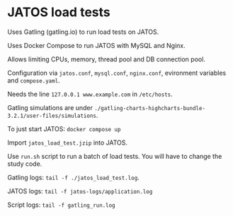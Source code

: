 # JATOS load tests

Uses Gatling (gatling.io) to run load tests on JATOS.

Uses Docker Compose to run JATOS with MySQL and Nginx.

Allows limiting CPUs, memory, thread pool and DB connection pool.

Configuration via `jatos.conf`, `mysql.conf`, `nginx.conf`, evironment variables and `compose.yaml`.

Needs the line `127.0.0.1 www.example.com` in `/etc/hosts`.

Gatling simulations are under `./gatling-charts-highcharts-bundle-3.2.1/user-files/simulations`.

To just start JATOS: `docker compose up`

Import `jatos_load_test.jzip` into JATOS.

Use `run.sh` script to run a batch of load tests. You will have to change the study code.

Gatling logs: `tail -f ./jatos_load_test.log`.

JATOS logs: `tail -f jatos-logs/application.log`

Script logs: `tail -f gatling_run.log`
